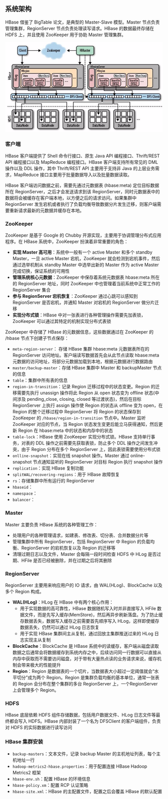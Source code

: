 ## 系统架构

HBase 借鉴了 BigTable 论文，是典型的 Master-Slave 模型。Master 节点负责管理集群，RegionServer 节点负责处理读写请求。HBase 的数据最终存储在 HDFS 上，并且使用 ZooKeeper 用于协助 Master 管理集群。

![HBase 系统架构](../resources/archi.jpg)

### 客户端

HBase 客户端提供了 Shell 命令行接口、原生 Java API 编程接口、Thrift/REST API 编程接口以及 MapReduce 编程接口。HBase 客户端支持所有常见的 DML 操作以及 DDL 操作，其中 Thrift/REST API 主要用于支持非 Java 的上层业务需求，MapReduce 接口主要用于批量数据导入以及批量数据读取。

HBase 客户端访问数据之前，需要先通过元数据表 (hbase:meta) 定位目标数据所在 RegionServer，之后才会发送请求到该 RegionServer，同时元数据表中的数据将会被缓存在客户端本地，以方便之后的请求访问。如果集群中 RegionServer 发生宕机或者执行了负载均衡导致数据分片发生迁移，则客户端需要重新请求最新的元数据并缓存在本地。

### ZooKeeper

ZooKeeper 是基于 Google 的 Chubby 开源实现，主要用于协调管理分布式应用程序。在 HBase 系统中，ZooKeeper 扮演着非常重要的角色：
- **实现 Master 高可用**：系统中一般有一个 active Master 和多个 standby Master，一旦 active Master 宕机，ZooKeeper 就会检测到宕机事件，然后通过选举机制从 standby Master 中选举出新的 Master 作为 active Master 完成切换，保证系统的可用性
- **管理系统核心元数据**：ZooKeeper 中保存着系统元数据表 hbase:meta 所在的 RegionServer 地址，同时 ZooKeeper 中也管理着当前系统中正常工作的 RegionServer 集合
- **参与 RegionServer 宕机恢复**：ZooKeeper 通过心跳可以感知到 RegionServer 是否宕机，并通知 Master 对宕机的 RegionServer 做分片迁移
- **实现分布式锁**：HBase 中对一张表进行各种管理操作需要先加表锁，ZooKeeper 可以通过其特定的机制实现分布式表锁

ZooKeeper 中存储了 HBase 的元数据信息，这些数据通过在 ZooKeeper 的 /hbase 节点下创建子节点保存：
- ```meta-region-server```： 存储 HBase 集群 hbase:meta 元数据表所在的 RegionServer 访问地址。客户端读写数据首先会从此节点读取 hbase:meta 元数据的访问地址，将部分元数据加载到本地，根据元数据进行数据路由
- ```master/backup-master```：存储 HBase 集群中 Master 和 backupMaster 节点的信息
- ```table```：集群中所有表的信息
- ```region-in-transition```：记录 Region 迁移过程中的状态变更。Region 的迁移需要先执行 unassign 操作将此 Region 从 open 状态变为 offline 状态(中间涉及 pending_close, closing, closed 等过渡状态)，然后在目标 RegionServer 上执行 assign 操作使 Region 的状态从 offline 变为 open，在 Region 的整个迁移过程中 RegionServer 将 Region 的状态保存到 ZooKeeper 的 ```/hbase/region-in-transition``` 节点中。Master 监听 ZooKeeper 对应的节点，当 Region 状态发生变更后能立马获得通知，然后更新 Region 在 hbase:meta 中的状态和内存中的状态
- ```table-lock```：HBase 使用 ZooKeeper 实现分布式锁。HBase 支持单行事务，对表的 DDL 操作之前需要先获取表锁，防止多个 DDL 操作之间发生冲突，由于 Region 分布在多个 RegionServer 上，因此表锁需要使用分布式锁
- ```onlline-snapshot```：实现在线 snapshot 操作。Master 通过 online-snapshot 节点通知监听的 RegionServer 对目标 Region 执行 snapshot 操作
- ```replication```：实现 HBase 复制功能
- ```splitWAL/recovering-regions```：用于 HBase 故障恢复
- ```rs```：存储集群中所有运行的 RegionServer
- ```hbaseid```：
- ```namespace```：
- ```balancer```：

### Master

Master 主要负责 HBase 系统的各种管理工作：
- 处理用户的各种管理请求，如建表、修改表、切分表、合并数据分片等
- 管理集群中所有 RegionServer，包括 RegionServer 中 Region 的负载均衡、RegionServer 的宕机恢复以及 Region 的迁移等
- 清理过期日志以及文件，Master 会每隔一段时间检查 HDFS 中 HLog 是否过期、HFile 是否已经被删除，并在过期之后将其删除

### RegionServer

RegionServer 主要用来响应用户的 IO 请求，由 WAL(HLog)、BlockCache 以及多个 Region 构成。
- **WAL(HLog)**：HLog 在 HBase 中有两个核心作用：
  - 用于实现数据的高可靠性，HBase 数据随机写入时并非直接写入 HFile 数据文件，而是先写入缓存(MemStore)，然后再异步刷新落盘。为了防止缓存数据丢失，数据写入缓存之前需要首先顺序写入 HLog，这样即使缓存数据丢失，仍然可以通过 HLog 日志恢复
  - 用于实现 HBase 集群间主从复制，通过回放主集群推送过来的 HLog 日志实现主从复制
- **BlockCache**：BlockCache 是 HBase 系统中的读缓存，客户端从磁盘读取数据之后通常会将数据缓存到系统内存之中，后续访问同一行数据可以直接从内存中获取而不需要访问磁盘，对于带有大量热点读的业务请求来说，缓存机制会带来极大的性能提升
- **Region**：Region 是数据表的一个切片，当数据表大小超过一定阈值就会“水平切分”成为两个 Region。Region 是集群负载均衡的基本单位，通常一张表的 Region 会分布在整个集群的多台 RegionServer 上，一个RegionServer 上会管理多个 Region。

### HDFS

HBase 底层依赖 HDFS 组件存储数据，包括用户数据文件、HLog 日志文件等最终都会写入 HDFS。HBase 内部封装了一个名为 DFSClient 的客户端组件，负责对 HDFS 的实际数据进行读写访问


### HBase 集群安装

- ```backup-masters```：文本文件，记录 backup Master 的主机地址列表，每个主机地址一行
- ```hadoop-metrics2-hbase.properties```：用于配置连接 HBase Hadoop Metrics2 框架
- ```hbase-env.sh```：配置 HBase 的环境信息
- ```hbase-policy.xm```：配置 RCP 认证策略
- ```hbase-site.xml```：HBase 的主配置文件，配置之后会覆盖 HBase 的默认配置